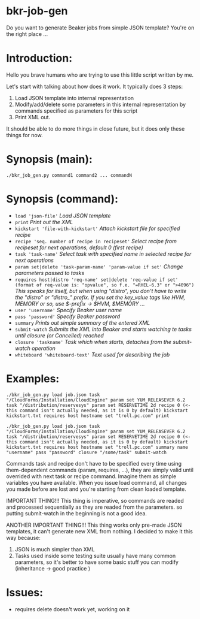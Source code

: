 bkr-job-gen
===========

Do you want to generate Beaker jobs from simple JSON template? You're on the right place ...

Introduction:
=============
Hello you brave humans who are trying to use this little script written by me.

Let's start with talking about how does it work. It typically does 3 steps:

1. Load JSON template into internal representation
2. Modify/add/delete some parameters in this internal representation by commands specified as parameters for this script
3. Print XML out.

It should be able to do more things in close future, but it does only these things for now.

Synopsis (main):
================
`./bkr_job_gen.py command1 command2 ... commandN`

Synopsis (command):
===================

- `load 'json-file'` *Load JSON template*
- `print` *Print out the XML*
- `kickstart 'file-with-kickstart'` *Attach kickstart file for specified recipe*
- `recipe 'seq. number of recipe in recipeset'` *Select recipe from recipeset for next operations, default 0 (first recipe)*
- `task 'task-name'` *Select task with specified name in selected recipe for next operations*
- `param set|delete 'task-param-name' 'param-value if set'` *Change parameters passed to tasks*
- `requires host|distro 'req-name' set|delete 'req-value if set' (format of req-value is: "opvalue", so f.e. "=RHEL-6.3" or ">4096")` *This speaks for itself, but when using "distro", you don't have to write the "distro" or "distro_" prefix. If you set the key_value tags like HVM, MEMORY or so, use $-prefix -> $HVM, $MEMORY ...*
- `user 'username'` *Specify Beaker user name*
- `pass 'password'` *Specify Beaker password*
- `summary` *Prints out simple summary of the entered XML*
- `submit-watch` *Submits the XML into Beaker and starts watching te tasks until closure (or Cancelled) reached*
- `closure 'taskname'` *Task which when starts, detaches from the submit-watch operation*
- `whiteboard 'whiteboard-text'` *Text used for describing the job*

Examples:
=========

`./bkr_job_gen.py load job.json task "/CloudForms/Installation/CloudEngine" param set YUM_RELEASEVER 6.2 task "/distribution/reservesys" param set RESERVETIME 2d recipe 0 (<- this command isn't actually needed, as it is 0 by default) kickstart kickstart.txt requires host hostname set "troll.pc.com" print`

`./bkr_job_gen.py load job.json task "/CloudForms/Installation/CloudEngine" param set YUM_RELEASEVER 6.2 task "/distribution/reservesys" param set RESERVETIME 2d recipe 0 (<- this command isn't actually needed, as it is 0 by default) kickstart kickstart.txt requires host hostname set "troll.pc.com" summary name "username" pass "password" closure "/some/task" submit-watch`

Commands task and recipe don't have to be specified every time using them-dependent commands (param, requires, ...), they are simply valid until overrided with next task or recipe command. Imagine them as simple variables you have available. When you issue load command, all changes you made before are lost and you're starting from clean loaded template.

IMPORTANT THING!!! This thing is imperative, so commands are readed and processed sequentially as they are readed from the parameters. so putting submit-watch in the beginning is not a good idea.

ANOTHER IMPORTANT THING!!! This thing works only pre-made JSON templates, it can't generate new XML from nothing. I decided to make it this way because:

1. JSON is much simpler than XML
2. Tasks used inside some testing suite usually have many common parameters, so it's better to have some basic stuff you can modify (inheritance -> good practice )

Issues:
=======
- requires delete doesn't work yet, working on it
